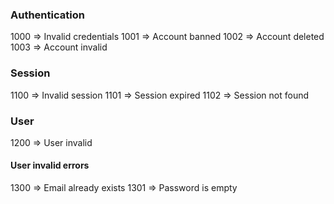### Authentication

1000 => Invalid credentials
1001 => Account banned
1002 => Account deleted
1003 => Account invalid

### Session

1100 => Invalid session
1101 => Session expired
1102 => Session not found

### User

1200 => User invalid

#### User invalid errors

1300 => Email already exists
1301 => Password is empty
